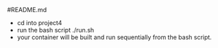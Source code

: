#README.md

- cd into project4
- run the bash script ./run.sh
- your container will be built and run sequentially from the bash script.
